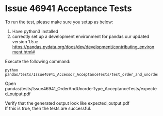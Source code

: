 # Issue 46941 Acceptance Tests


To run the test, please make sure you setup as below:
1. Have python3 installed
2. correctly set up a development environment for pandas our updated version 1.5.x: https://pandas.pydata.org/docs/dev/development/contributing_environment.html#

Execute the following command:
```
python pandas/tests/Issue46941_Accessor_AcceptanceTests/test_order_and_unorder_type.py
```

Open pandas/tests/Issue46941_OrderAndUnorderType_AcceptanceTests/expected_output.pdf

Verify that the generated output look like expected_output.pdf    
If this is true, then the tests are successful.
